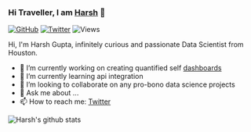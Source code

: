 ### Hi Traveller, I am <a href="https://harshgupta.com/">Harsh</a> 👋

[![GitHub](https://img.shields.io/github/followers/harshbg.svg?style=social)](http://bit.ly/2HYQaL1)
[![Twitter](https://img.shields.io/twitter/follow/harshbg.svg?style=social)](http://bit.ly/2VHxROX)
![Views](https://komarev.com/ghpvc/?username=harshbg&color=yellow)

Hi, I'm Harsh Gupta, infinitely curious and passionate Data Scientist from Houston.

- 🔭 I’m currently working on creating quantified self <a href="https://harshgupta.com/dashboard">dashboards</a> 
- 🌱 I’m currently learning api integration
- 👯 I’m looking to collaborate on any pro-bono data science projects
- 💬 Ask me about ...
- 📫 How to reach me: <a href="https://twitter.com/harshbg">Twitter</a> 



<!--
**harshbg/harshbg** is a ✨ _special_ ✨ repository because its `README.md` (this file) appears on your GitHub profile.

Here are some ideas to get you started:

- 🔭 I’m currently working on ...
- 🌱 I’m currently learning ...
- 👯 I’m looking to collaborate on ...
- 🤔 I’m looking for help with ...
- 💬 Ask me about ...
- 📫 How to reach me: ...
- 😄 Pronouns: ...
- ⚡ Fun fact: ...
-->

![Harsh's github stats](https://github-readme-stats.vercel.app/api?username=harshbg&hide=contribs,issues&show_icons=true)









